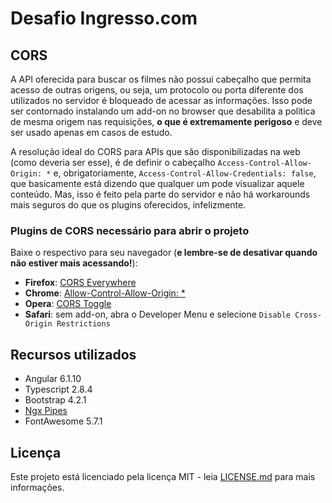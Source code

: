 # Desafio Ingresso.com

## CORS
A API oferecida para buscar os filmes não possui cabeçalho que permita acesso de outras origens, ou seja, um protocolo ou porta diferente dos utilizados no servidor é bloqueado de acessar as informações. Isso pode ser contornado instalando um add-on no browser que desabilita a política de mesma origem nas requisições, **o que é extremamente perigoso** e deve ser usado apenas em casos de estudo. 

A resolução ideal do CORS para APIs que são disponibilizadas na web (como deveria ser esse), é de definir o cabeçalho `Access-Control-Allow-Origin: *` e, obrigatoriamente, `Access-Control-Allow-Credentials: false`, que basicamente está dizendo que qualquer um pode visualizar aquele conteúdo. Mas, isso é feito pela parte do servidor e não há workarounds mais seguros do que os plugins oferecidos, infelizmente.

### Plugins de CORS necessário para abrir o projeto
Baixe o respectivo para seu navegador (**e lembre-se de desativar quando não estiver mais acessando!**):

- **Firefox**: [CORS Everywhere](https://addons.mozilla.org/en-US/firefox/addon/cors-everywhere/)
- **Chrome**: [Allow-Control-Allow-Origin: *](https://chrome.google.com/webstore/detail/allow-control-allow-origi/nlfbmbojpeacfghkpbjhddihlkkiljbi?hl=en)
- **Opera**: [CORS Toggle](https://addons.opera.com/en/extensions/details/cors-toggle/)
- **Safari**: sem add-on, abra o Developer Menu e selecione `Disable Cross-Origin Restrictions`

## Recursos utilizados
- Angular 6.1.10
- Typescript 2.8.4
- Bootstrap 4.2.1
- [Ngx Pipes](https://www.npmjs.com/package/ngx-pipes)
- FontAwesome 5.7.1

## Licença
Este projeto está licenciado pela licença MIT - leia [LICENSE.md](https://github.com/majorsaaam/Desafio-Ingresso/blob/master/LICENSE.md) para mais informações.